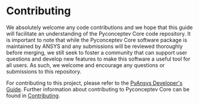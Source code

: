# Contributing

We absolutely welcome any code contributions and we hope that this
guide will facilitate an understanding of the Pyconceptev Core code
repository. It is important to note that while the Pyconceptev Core software
package is maintained by ANSYS and any submissions will be reviewed
thoroughly before merging, we still seek to foster a community that can
support user questions and develop new features to make this software
a useful tool for all users. As such, we welcome and encourage any
questions or submissions to this repository.

For contributing to this project, please refer to the [PyAnsys Developer's Guide].
Further information about contributing to Pyconceptev Core can be found in [Contributing].

[PyAnsys Developer's Guide]: https://dev.docs.pyansys.com/index.html
[Contributing]: TBD
